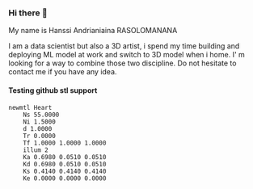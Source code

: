 ### Hi there 👋

My name is Hanssi Andrianiaina RASOLOMANANA

I am a data scientist but also a 3D artist, i spend my time building and deploying ML model at work and switch to 3D model when i home. I' m looking for a way to combine those two discipline. Do not hesitate to contact me if you have any idea.

#### Testing github stl support

```stl
newmtl Heart
	Ns 55.0000
	Ni 1.5000
	d 1.0000
	Tr 0.0000
	Tf 1.0000 1.0000 1.0000 
	illum 2
	Ka 0.6980 0.0510 0.0510
	Kd 0.6980 0.0510 0.0510
	Ks 0.4140 0.4140 0.4140
	Ke 0.0000 0.0000 0.0000

```
<!--
**hansAndrianiaina/hansAndrianiaina** is a ✨ _special_ ✨ repository because its `README.md` (this file) appears on your GitHub profile.

Here are some ideas to get you started:

- 🔭 I’m currently working on ...
- 🌱 I’m currently learning ...
- 👯 I’m looking to collaborate on ...
- 🤔 I’m looking for help with ...
- 💬 Ask me about ...
- 📫 How to reach me: ...
- 😄 Pronouns: ...
- ⚡ Fun fact: ...
-->
